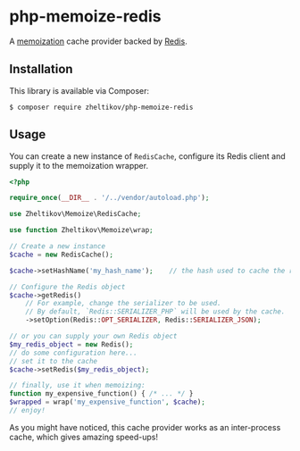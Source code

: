 # php-memoize-redis

A [memoization](https://github.com/zheltikov/php-memoize) cache provider backed by [Redis](https://redis.io/).

## Installation

This library is available via Composer:

```shell
$ composer require zheltikov/php-memoize-redis
```

## Usage

You can create a new instance of `RedisCache`, configure its Redis client and supply it to the memoization wrapper.

```php
<?php

require_once(__DIR__ . '/../vendor/autoload.php');

use Zheltikov\Memoize\RedisCache;

use function Zheltikov\Memoize\wrap;

// Create a new instance
$cache = new RedisCache();

$cache->setHashName('my_hash_name');    // the hash used to cache the results

// Configure the Redis object
$cache->getRedis()
    // For example, change the serializer to be used.
    // By default, `Redis::SERIALIZER_PHP` will be used by the cache.
    ->setOption(Redis::OPT_SERIALIZER, Redis::SERIALIZER_JSON);

// or you can supply your own Redis object
$my_redis_object = new Redis();
// do some configuration here...
// set it to the cache
$cache->setRedis($my_redis_object);

// finally, use it when memoizing:
function my_expensive_function() { /* ... */ }
$wrapped = wrap('my_expensive_function', $cache);
// enjoy!

```

As you might have noticed, this cache provider works as an inter-process cache, which gives amazing speed-ups!
